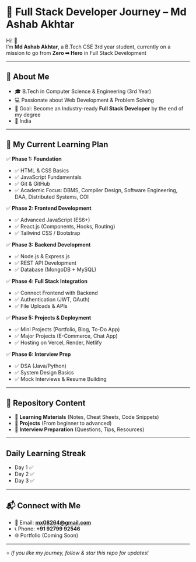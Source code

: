# 🚀 Full Stack Developer Journey – Md Ashab Akhtar

Hi! 👋  
I’m **Md Ashab Akhtar**, a B.Tech CSE 3rd year student, currently on a mission to go from **Zero ➡ Hero** in Full Stack Development 

---

## 📌 About Me
- 🎓 B.Tech in Computer Science & Engineering (3rd Year)
- 💻 Passionate about Web Development & Problem Solving
- 🎯 Goal: Become an Industry-ready **Full Stack Developer** by the end of my degree
- 📍 India

---

## 📅 My Current Learning Plan

✅ **Phase 1: Foundation**  
- ✅ HTML & CSS Basics  
- ✅ JavaScript Fundamentals  
- ✅ Git & GitHub  
- ✅ Academic Focus: DBMS, Compiler Design, Software Engineering, DAA, Distributed Systems, COI  

✅ **Phase 2: Frontend Development**  
- ✅ Advanced JavaScript (ES6+)  
- ✅ React.js (Components, Hooks, Routing)  
- ✅ Tailwind CSS / Bootstrap  

✅ **Phase 3: Backend Development**  
- ✅ Node.js & Express.js  
- ✅ REST API Development  
- ✅ Database (MongoDB + MySQL)  

✅ **Phase 4: Full Stack Integration**  
- ✅ Connect Frontend with Backend  
- ✅ Authentication (JWT, OAuth)  
- ✅ File Uploads & APIs  

✅ **Phase 5: Projects & Deployment**  
- ✅ Mini Projects (Portfolio, Blog, To-Do App)  
- ✅ Major Projects (E-Commerce, Chat App)  
- ✅ Hosting on Vercel, Render, Netlify  

✅ **Phase 6: Interview Prep**  
- ✅ DSA (Java/Python)  
- ✅ System Design Basics  
- ✅ Mock Interviews & Resume Building  

---

## 📂 Repository Content
- 📁 **Learning Materials** (Notes, Cheat Sheets, Code Snippets)  
- 📁 **Projects** (From beginner to advanced)  
- 📁 **Interview Preparation** (Questions, Tips, Resources)  

---
## Daily Learning Streak
- Day 1 ✅
- Day 2 ✅
- Day 3 ✅

---

## 📬 Connect with Me
- 📧 Email: **mx08264@gmail.com**  
- 📞 Phone: **+91 92799 92546**  
- 🌐 Portfolio (Coming Soon)

---

⭐ *If you like my journey, follow & star this repo for updates!*  
